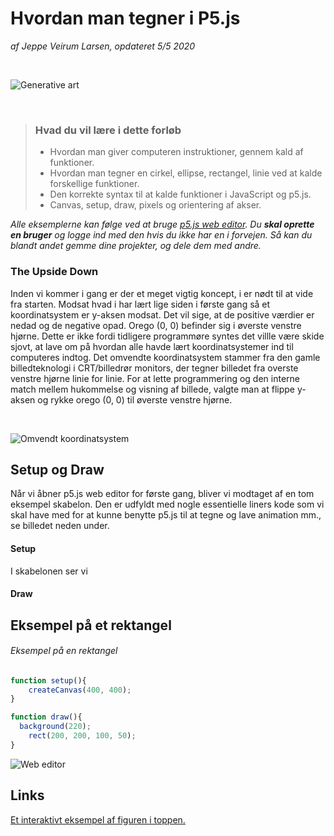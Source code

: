 # Hvordan man tegner i P5.js

_af Jeppe Veirum Larsen, opdateret 5/5 2020_

​     

![Generative art](https://www.lyceelecorbusier.eu/p5js/wp-content/uploads/sites/25/2016/02/P_2_2_3_01.png)

​     

> ### Hvad du vil lære i dette forløb
>
> - Hvordan man giver computeren instruktioner, gennem kald af funktioner.
> - Hvordan man tegner en cirkel, ellipse, rectangel, linie ved at kalde forskellige funktioner.
> - Den korrekte syntax til at kalde funktioner i JavaScript og p5.js.
> - Canvas, setup, draw, pixels og orientering af akser.
>



_Alle eksemplerne kan følge ved at bruge [p5.js web editor](https://editor.p5js.org). Du **skal oprette en bruger** og logge ind med den hvis du ikke har en i forvejen. Så kan du blandt andet gemme dine projekter, og dele dem med andre._



### The Upside Down

Inden vi kommer i gang er der et meget vigtig koncept, i er nødt til at vide fra starten. Modsat hvad i har lært lige siden i første gang så et koordinatsystem er y-aksen modsat. Det vil sige, at de positive værdier er nedad og de negative opad. Orego (0, 0) befinder sig i øverste venstre hjørne. Dette er ikke fordi tidligere programmøre syntes det villle være skide sjovt, at lave om på hvordan alle havde lært koordinatsystemer ind til computeres indtog. Det omvendte koordinatsystem stammer fra den gamle billedteknologi i CRT/billedrør monitors, der tegner billedet fra overste venstre hjørne linie for linie. For at lette programmering og den interne match mellem hukommelse og visning af billede, valgte man at flippe y-aksen og rykke orego (0, 0) til øverste venstre hjørne. 

​     

![Omvendt koordinatsystem](https://p5js.org/assets/learn/coordinate-system-and-shapes/images/drawing-03.svg)





## Setup og Draw

Når vi åbner p5.js web editor for første gang,  bliver vi modtaget af en tom eksempel skabelon. Den er udfyldt med nogle essentielle liners kode som vi skal have med for at kunne benytte p5.js til at tegne og lave animation mm., se billedet neden under. 







#### Setup

I skabelonen ser vi 



#### Draw





## Eksempel på et rektangel



###### Eksempel på en rektangel

```javascript
function setup(){
	createCanvas(400, 400);
}

function draw(){
  background(220);
	rect(200, 200, 100, 50);
}
```







![Web editor](https://user-images.githubusercontent.com/50386960/63022125-e5c32500-beaa-11e9-9b62-9b4cfde4af9f.png)







## Links

[Et interaktivt eksempel af figuren i toppen.](https://www.lyceelecorbusier.eu/p5js/?p=2586)